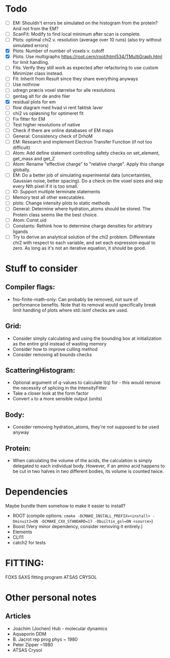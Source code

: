 # Todo
 * [ ] EM: Shouldn't errors be simulated on the histogram from the protein? And not from the EM?
 * [ ] ScanFit: Modify to find local minimum after scan is complete.
 * [ ] Plots: optimal chi2 v. resolution (average over 10 runs) (also try without simulated errors)
 * [x] Plots: Number of number of voxels v. cutoff
 * [x] Plots: Use multigraphs https://root.cern/root/html534/TMultiGraph.html for limit handling.
 * [ ] Fits: Verify they still work as expected after refactoring to use custom Minimizer class instead. 
 * [ ] Fit: Inherit from Result since they share everything anyways
 * [ ] Use nothrow
 * [ ] udregn præcis voxel størrelse for alle resolutions
 * [ ] gentag alt for de andre filer
 * [x] residual plots for em
 * [ ] flow diagram med hvad vi rent faktisk laver
 * [ ] chi2 vs opløsning for optimeret fit
 * [ ] Fix fitter for EM
 * [ ] Test higher resolutions of native
 * [ ] Check if there are online databases of EM maps
 * [ ] General: Consistency check of DrhoM
 * [ ] EM: Research and implement Electron Transfer Function (if not too difficult)
 * [ ] Atom: Add define statement controlling safety checks on set_element, get_mass and get_Z
 * [ ] Atom: Rename "effective charge" to "relative charge". Apply this change globally. 
 * [ ] EM: Do a better job of simulating experimental data (uncertainties, Gaussian noise, better spacing). Do a check on the voxel sizes and skip every Nth pixel if it is too small. 
 * [ ] IO: Support multiple terminate statements
 * [ ] Memory test all other executables.
 * [ ] plots: Change intensity plots to static methods
 * [ ] General: Determine where hydration_atoms should be stored. The Protein class seems like the best choice. 
 * [ ] Atom: Const uid 
 * [ ] Constants: Rethink how to determine charge densities for arbitrary ligands
 * [ ] Try to derive an analytical solution of the chi2 problem. Differentiate chi2 with respect to each variable, and set each expression equal to zero. As long as it's not an iterative equation, it should be good. 

# Stuff to consider
## Compiler flags:
 * fno-finite-math-only: Can probably be removed, not sure of performance benefits. Note that its removal would specifically break limit handling of plots where std::isinf checks are used. 

## Grid:
 * Consider simply calculating and using the bounding box at initialization as the entire grid instead of wasting memory
 * Consider how to improve culling method
 * Consider removing all bounds checks

## ScatteringHistogram:
 * Optional argument of q-values to calculate I(q) for - this would remove the necessity of splicing in the IntensityFitter
 * Take a closer look at the form factor
 * Convert `a` to a more sensible output (units)

## Body:
 * Consider removing hydration_atoms, they're not supposed to be used anyway

## Protein: 
 * When calculating the volume of the acids, the calculation is simply delegated to each individual body. However, if an amino acid happens to be cut in two halves in two different bodies, its volume is counted twice. 

# Dependencies
Maybe bundle them somehow to make it easier to install?
 * ROOT (compile options: `cmake -DCMAKE_INSTALL_PREFIX=<install> -Dminuit2=ON -DCMAKE_CXX_STANDARD=17 -Dbuiltin_gsl=ON <source>`)
 * Boost (Very minor dependency, consider removing it entirely.)
 * Elements
 * CLI11
 * catch2 for tests

# FITTING:
FOXS SAXS fitting program
ATSAS CRYSOL

# Other personal notes
## Articles
 * Joachim (Jochen) Hub - molecular dynamics
 * Aquaporin DDM
 * B. Jacrot rep prog phys ~ 1980
 * Peter Zipper ~1980
 * ATSAS Crysol
